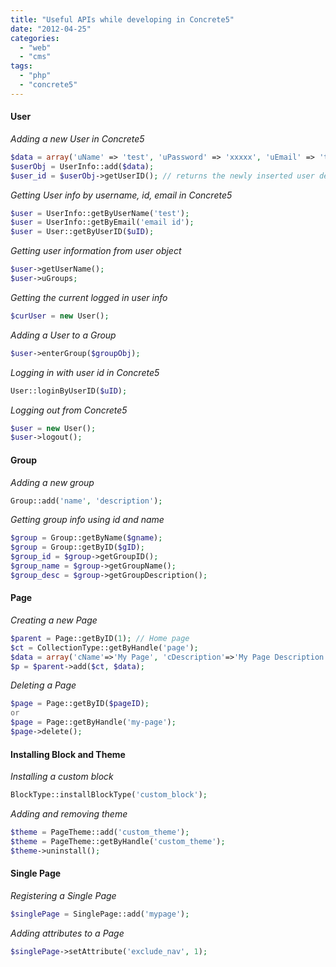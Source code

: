 ```yaml
---
title: "Useful APIs while developing in Concrete5"
date: "2012-04-25"
categories: 
  - "web"
  - "cms"
tags: 
  - "php"
  - "concrete5"
---
```


#### User

_Adding a new User in Concrete5_

```php
$data = array('uName' => 'test', 'uPassword' => 'xxxxx', 'uEmail' => 'test@test.com');
$userObj = UserInfo::add($data);
$user_id = $userObj->getUserID(); // returns the newly inserted user details
```

_Getting User info by username, id, email in Concrete5_

```php
$user = UserInfo::getByUserName('test');
$user = UserInfo::getByEmail('email id');
$user = User::getByUserID($uID);
```

_Getting user information from user object_

```php
$user->getUserName();
$user->uGroups;
```

_Getting the current logged in user info_

```php
$curUser = new User();
```

_Adding a User to a Group_

```php
$user->enterGroup($groupObj);
```

_Logging in with user id in Concrete5_

```php
User::loginByUserID($uID);
```

_Logging out from Concrete5_

```php
$user = new User();
$user->logout();
```

#### Group

_Adding a new group_

```php
Group::add('name', 'description');
```

_Getting group info using id and name_

```php
$group = Group::getByName($gname);
$group = Group::getByID($gID);
$group_id = $group->getGroupID();
$group_name = $group->getGroupName();
$group_desc = $group->getGroupDescription();
```


#### Page

_Creating a new Page_

```php
$parent = Page::getByID(1); // Home page
$ct = CollectionType::getByHandle('page');
$data = array('cName'=>'My Page', 'cDescription'=>'My Page Description', 'cHandle'=>'my-page');
$p = $parent->add($ct, $data);
```

_Deleting a Page_

```php
$page = Page::getByID($pageID);
or
$page = Page::getByHandle('my-page');
$page->delete();
```

#### Installing Block and Theme

_Installing a custom block_

```php
BlockType::installBlockType('custom_block');
```

_Adding and removing theme_

```php
$theme = PageTheme::add('custom_theme');
$theme = PageTheme::getByHandle('custom_theme');
$theme->uninstall();
```

#### Single Page

_Registering a Single Page_

```php
$singlePage = SinglePage::add('mypage');
```

_Adding attributes to a Page_

```php
$singlePage->setAttribute('exclude_nav', 1);
```

